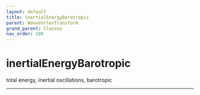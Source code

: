```yaml
---
layout: default
title: inertialEnergyBarotropic
parent: WaveVortexTransform
grand_parent: Classes
nav_order: 109
---
```


#  inertialEnergyBarotropic

total energy, inertial oscillations, barotropic


---

